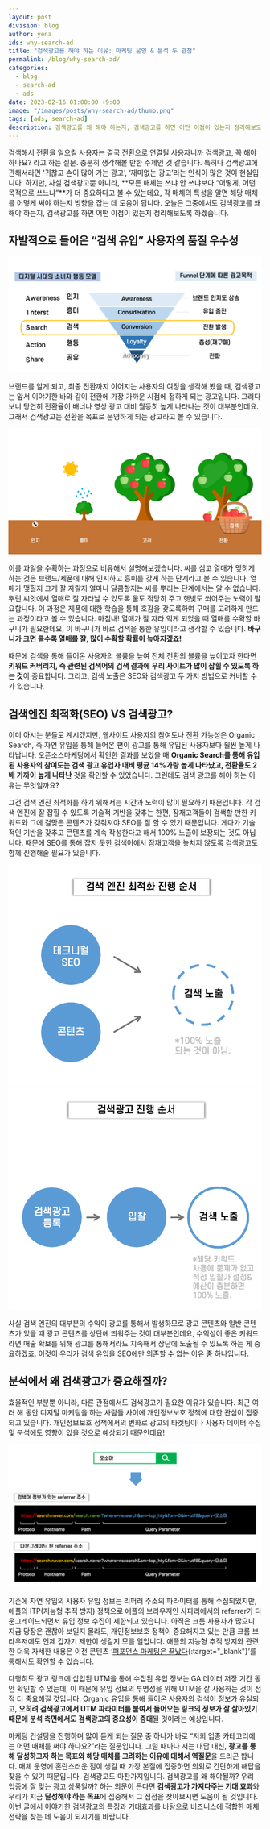 ```yaml
---
layout: post
division: blog
author: yena
ids: why-search-ad
title: "검색광고를 해야 하는 이유: 마케팅 운영 & 분석 두 관점"
permalink: /blog/why-search-ad/
categories:
  - blog
  - search-ad
  - ads
date: 2023-02-16 01:00:00 +9:00
image: "/images/posts/why-search-ad/thumb.png"
tags: [ads, search-ad]
description: 검색광고를 왜 해야 하는지, 검색광고를 하면 어떤 이점이 있는지 정리해보도록 하겠습니다.
---
```


검색해서 전환을 일으킬 사용자는 결국 전환으로 연결될 사용자니까 검색광고, 꼭 해야 하나요? 라고 하는 질문. 충분히 생각해볼 만한 주제인 것 같습니다. 특히나 검색광고에 관해서라면 ‘귀찮고 손이 많이 가는 광고’, ‘재미없는 광고’라는 인식이 많은 것이 현실입니다. 하지만, 사실 검색광고뿐 아니라, **모든 매체는 쓰냐 안 쓰냐보다 “어떻게, 어떤 목적으로 쓰느냐”**가 더 중요하다고 볼 수 있는데요, 각 매체의 특성을 알면 해당 매체를 어떻게 써야 하는지 방향을 잡는 데 도움이 됩니다. 오늘은 그중에서도 검색광고를 왜 해야 하는지, 검색광고를 하면 어떤 이점이 있는지 정리해보도록 하겠습니다.

## 자발적으로 들어온 “검색 유입” 사용자의 품질 우수성

![소비자 행동 모델](/images/posts/why-search-ad/01.png)

브랜드를 알게 되고, 최종 전환까지 이어지는 사용자의 여정을 생각해 봤을 때, 검색광고는 앞서 이야기한 바와 같이 전환에 가장 가까운 시점에 접하게 되는 광고입니다. 그러다 보니 당연히 전환율이 배너나 영상 광고 대비 월등히 높게 나타나는 것이 대부분인데요. 그래서 검색광고는 전환을 목표로 운영하게 되는 광고라고 볼 수 있습니다.

![인지 - 전환](/images/posts/why-search-ad/02.png)

이를 과일을 수확하는 과정으로 비유해서 설명해보겠습니다. 씨를 심고 열매가 맺히게 하는 것은 브랜드/제품에 대해 인지하고 흥미를 갖게 하는 단계라고 볼 수 있습니다. 열매가 맺힐지 크게 잘 자랄지 얼마나 달콤할지는 씨를 뿌리는 단계에서는 알 수 없습니다. 뿌린 씨앗에서 열매로 잘 자라날 수 있도록 물도 적당히 주고 햇빛도 쐬어주는 노력이 필요합니다. 이 과정은 제품에 대한 학습을 통해 호감을 갖도록하여 구매를 고려하게 만드는 과정이라고 볼 수 있습니다. 마침내! 열매가 잘 자라 익게 되었을 때 열매를 수확할 바구니가 필요한데요, 이 바구니가 바로 검색을 통한 유입이라고 생각할 수 있습니다. **바구니가 크면 클수록 열매를 잘, 많이 수확할 확률이 높아지겠죠!**

때문에 검색을 통해 들어온 사용자의 볼륨을 높여 전체 전환의 볼륨을 높이고자 한다면 **키워드 커버리지, 즉 관련된 검색어의 검색 결과에 우리 사이트가 많이 잡힐 수 있도록 하는 것**이 중요합니다. 그리고, 검색 노출은 SEO와 검색광고 두 가지 방법으로 커버할 수가 있습니다.

## 검색엔진 최적화(SEO) VS 검색광고?

이미 아시는 분들도 계시겠지만, 웹사이트 사용자의 참여도나 전환 가능성은 Organic Search, 즉 자연 유입을 통해 들어온 편이 광고를 통해 유입된 사용자보다 훨씬 높게 나타납니다. 오픈소스마케팅에서 확인한 결과를 보았을 때 **Organic Search를 통해 유입된 사용자의 참여도는 검색 광고 유입자 대비 평균 14%가량 높게 나타났고, 전환율도 2배 가까이 높게 나타난** 것을 확인할 수 있었습니다. 그런데도 검색 광고를 해야 하는 이유는 무엇일까요?

그건 검색 엔진 최적화를 하기 위해서는 시간과 노력이 많이 필요하기 때문입니다. 각 검색 엔진에 잘 잡힐 수 있도록 기술적 기반을 갖추는 한편, 잠재고객들이 검색할 만한 키워드와 그에 걸맞은 콘텐츠가 갖춰져야 SEO를 잘 할 수 있기 때문입니다. 게다가 기술적인 기반을 갖추고 콘텐츠를 계속 작성한다고 해서 100% 노출이 보장되는 것도 아닙니다. 때문에 SEO를 통해 잡지 못한 검색어에서 잠재고객을 놓치지 않도록 검색광고도 함께 진행해줄 필요가 있습니다.

<div class="gallery-box">
  <div class="gallery">
    <img src="/images/posts/why-search-ad/03.png" alt="검색엔진 최적화 진행 순서">
    <img src="/images/posts/why-search-ad/04.png" alt="검색광고 진행 순서">
  </div>
</div>

사실 검색 엔진의 대부분의 수익이 광고를 통해서 발생하므로 광고 콘텐츠와 일반 콘텐츠가 있을 때 광고 콘텐츠를 상단에 띄워주는 것이 대부분인데요, 수익성이 좋은 키워드라면 매출 확보를 위해 광고를 통해서라도 지속해서 상단에 노출될 수 있도록 하는 게 중요하겠죠. 이것이 우리가 검색 유입을 SEO에만 의존할 수 없는 이유 중 하나입니다.

## 분석에서 왜 검색광고가 중요해질까?

효율적인 부분뿐 아니라, 다른 관점에서도 검색광고가 필요한 이유가 있습니다. 최근 여러 해 동안 디지털 마케팅을 하는 사람들 사이에 개인정보보호 정책에 대한 관심이 집중되고 있습니다. 개인정보보호 정책에서의 변화로 광고의 타겟팅이나 사용자 데이터 수집 및 분석에도 영향이 있을 것으로 예상되기 때문인데요!

![리퍼러](/images/posts/why-search-ad/05.png)

기존에 자연 유입의 사용자 유입 정보는 리퍼러 주소의 파라미터를 통해 수집되었지만, 애플의 ITP(지능형 추적 방지) 정책으로 애플의 브라우저인 사파리에서의 referrer가 다운그레이드되면서 유입 정보 수집이 제한되고 있습니다. 아직은 크롬 사용자가 많으니 지금 당장은 괜찮아 보일지 몰라도, 개인정보보호 정책이 중요해지고 있는 만큼 크롬 브라우저에도 언제 갑자기 제한이 생길지 모를 일입니다. 애플의 지능형 추적 방지와 관련한 더욱 자세한 내용은 이전 콘텐츠 ‘[퍼포먼스 마케팅은 끝났다](https://osoma.kr/blog/performance-marketing-die/){:target="\_blank"}’를 통해서도 확인할 수 있습니다.

다행히도 광고 링크에 삽입된 UTM을 통해 수집된 유입 정보는 GA 데이터 저장 기간 동안 확인할 수 있는데, 이 때문에 유입 정보의 투명성을 위해 UTM을 잘 사용하는 것이 점점 더 중요해질 것입니다. Organic 유입을 통해 들어온 사용자의 검색어 정보가 유실되고, **오히려 검색광고에서 UTM 파라미터를 붙여서 들어오는 링크의 정보가 잘 살아있기 때문에 분석 측면에서도 검색광고의 중요성이 증대**될 것이라는 예상입니다.

마케팅 컨설팅을 진행하며 많이 듣게 되는 질문 중 하나가 바로 “저희 업종 카테고리에는 어떤 매체를 써야 하나요?”라는 질문입니다. 그럴 때마다 저는 대답 대신, **광고를 통해 달성하고자 하는 목표와 해당 매체를 고려하는 이유에 대해서 역질문**을 드리곤 합니다. 매체 운영에 혼란스러운 점이 생길 때 가장 본질에 집중하면 의외로 간단하게 해답을 찾을 수 있기 때문입니다. 검색광고도 마찬가지입니다. 검색광고를 왜 해야될까? 우리 업종에 잘 맞는 광고 상품일까? 하는 의문이 든다면 **검색광고가 가져다주는 기대 효과**와 우리가 지금 **달성해야 하는 목표**에 집중해서 그 접점을 찾아보시면 도움이 될 것입니다. 이번 글에서 이야기한 검색광고의 특징과 기대효과를 바탕으로 비즈니스에 적합한 매체 전략을 찾는 데 도움이 되시기를 바랍니다.
